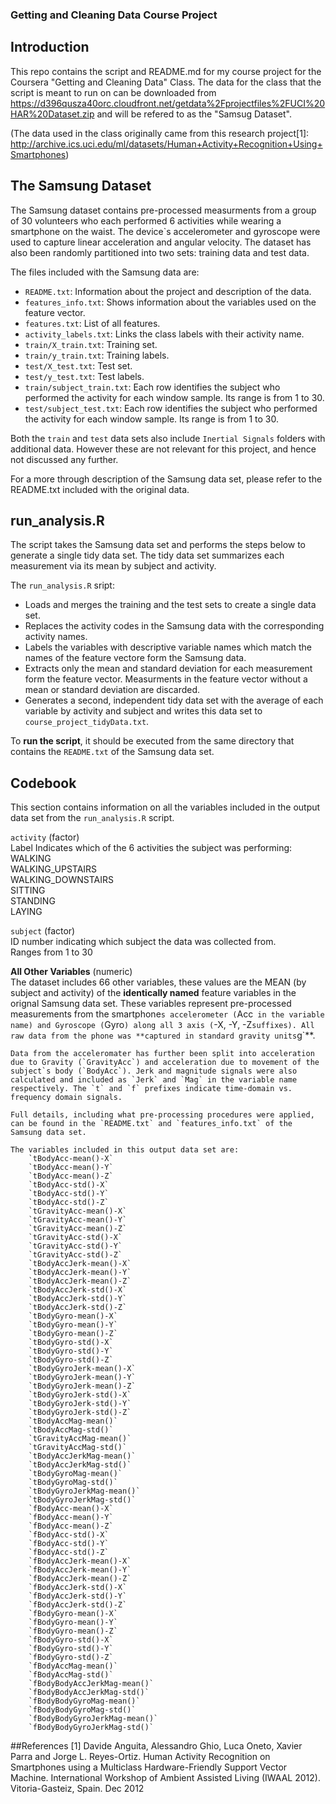 ### Getting and Cleaning Data Course Project

## Introduction

This repo contains the script and README.md for my course project for the Coursera "Getting and Cleaning Data" Class. The data for the class that the script is meant to run on can be downloaded from https://d396qusza40orc.cloudfront.net/getdata%2Fprojectfiles%2FUCI%20HAR%20Dataset.zip and will be refered to as the "Samsug Dataset".

(The data used in the class originally came from this research project[1]: 
http://archive.ics.uci.edu/ml/datasets/Human+Activity+Recognition+Using+Smartphones)

## The Samsung Dataset
The Samsung dataset contains pre-processed measurments from a group of 30 volunteers who each performed 6 activities while wearing a smartphone on the waist. The device`s accelerometer and gyroscope were used to capture linear acceleration and angular velocity. The dataset has also  been randomly partitioned into two sets: training data and test data.

The files included with the Samsung data are:
- `README.txt`: Information about the project and description of the data.
- `features_info.txt`: Shows information about the variables used on the feature vector.
- `features.txt`: List of all features.
- `activity_labels.txt`: Links the class labels with their activity name.
- `train/X_train.txt`: Training set.
- `train/y_train.txt`: Training labels.
- `test/X_test.txt`: Test set.
- `test/y_test.txt`: Test labels.
- `train/subject_train.txt`: Each row identifies the subject who performed the activity for each window sample. Its range is from 1 to 30. 
- `test/subject_test.txt`: Each row identifies the subject who performed the activity for each window sample. Its range is from 1 to 30. 

Both the `train` and `test` data sets also include `Inertial Signals` folders with additional data. However these are not relevant for this project, and hence not discussed any further.

For a more through description of the Samsung data set, please refer to the README.txt included with the original data.


## run_analysis.R

The script takes the Samsung data set and performs the steps below to generate a single tidy data set. The tidy data set summarizes each measurement via its mean by subject and activity.

The `run_analysis.R` sript:
 * Loads and merges the training and the test sets to create a single data set.
 * Replaces the activity codes in the Samsung data with the corresponding activity names.
 * Labels the variables with descriptive variable names which match the names of the feature vectore form the Samsung data.
 * Extracts only the mean and standard deviation for each measurement form the feature vector. Measurments in the feature vector without a mean or standard deviation are discarded. 
 * Generates a second, independent tidy data set with the average of each variable by activity and subject and writes this data set to `course_project_tidyData.txt`.

To **run the script**, it should be executed from the same directory that contains the `README.txt` of the Samsung data set.

## Codebook

This section contains information on all the variables included in the output data set from the `run_analysis.R` script.

`activity`	(factor)  
	Label Indicates which of the 6 activities the subject was performing:  
		WALKING  
		WALKING_UPSTAIRS  
		WALKING_DOWNSTAIRS  
		SITTING  
		STANDING  
		LAYING  

`subject`	(factor)  
	ID number indicating which subject the data was collected from.  
		Ranges from 1 to 30

**All Other Variables** (numeric)  
	The dataset includes 66 other variables, these values are the MEAN (by subject and activity) of the __identically named__ feature variables in the orignal Samsung data set. These variables represent pre-processed measurements from the smartphone`s accelerometer (`Acc` in the variable name) and Gyroscope (`Gyro`) along all 3 axis (`-X, -Y, -Z` suffixes). All raw data from the phone was **captured in standard gravity units `g`**. 

	Data from the acceleromater has further been split into acceleration due to Gravity (`GravityAcc`) and acceleration due to movement of the subject`s body (`BodyAcc`). Jerk and magnitude signals were also calculated and included as `Jerk` and `Mag` in the variable name respectively. The `t` and `f` prefixes indicate time-domain vs. frequency domain signals.

	Full details, including what pre-processing procedures were applied, can be found in the `README.txt` and `features_info.txt` of the Samsung data set.

	The variables included in this output data set are:
		`tBodyAcc-mean()-X`
		`tBodyAcc-mean()-Y`
		`tBodyAcc-mean()-Z`
		`tBodyAcc-std()-X`
		`tBodyAcc-std()-Y`
		`tBodyAcc-std()-Z`
		`tGravityAcc-mean()-X`
		`tGravityAcc-mean()-Y`
		`tGravityAcc-mean()-Z`
		`tGravityAcc-std()-X`
		`tGravityAcc-std()-Y`
		`tGravityAcc-std()-Z`
		`tBodyAccJerk-mean()-X`
		`tBodyAccJerk-mean()-Y`
		`tBodyAccJerk-mean()-Z`
		`tBodyAccJerk-std()-X`
		`tBodyAccJerk-std()-Y`
		`tBodyAccJerk-std()-Z`
		`tBodyGyro-mean()-X`
		`tBodyGyro-mean()-Y`
		`tBodyGyro-mean()-Z`
		`tBodyGyro-std()-X`
		`tBodyGyro-std()-Y`
		`tBodyGyro-std()-Z`
		`tBodyGyroJerk-mean()-X`
		`tBodyGyroJerk-mean()-Y`
		`tBodyGyroJerk-mean()-Z`
		`tBodyGyroJerk-std()-X`
		`tBodyGyroJerk-std()-Y`
		`tBodyGyroJerk-std()-Z`
		`tBodyAccMag-mean()`
		`tBodyAccMag-std()`
		`tGravityAccMag-mean()`
		`tGravityAccMag-std()`
		`tBodyAccJerkMag-mean()`
		`tBodyAccJerkMag-std()`
		`tBodyGyroMag-mean()`
		`tBodyGyroMag-std()`
		`tBodyGyroJerkMag-mean()`
		`tBodyGyroJerkMag-std()`
		`fBodyAcc-mean()-X`
		`fBodyAcc-mean()-Y`
		`fBodyAcc-mean()-Z`
		`fBodyAcc-std()-X`
		`fBodyAcc-std()-Y`
		`fBodyAcc-std()-Z`
		`fBodyAccJerk-mean()-X`
		`fBodyAccJerk-mean()-Y`
		`fBodyAccJerk-mean()-Z`
		`fBodyAccJerk-std()-X`
		`fBodyAccJerk-std()-Y`
		`fBodyAccJerk-std()-Z`
		`fBodyGyro-mean()-X`
		`fBodyGyro-mean()-Y`
		`fBodyGyro-mean()-Z`
		`fBodyGyro-std()-X`
		`fBodyGyro-std()-Y`
		`fBodyGyro-std()-Z`
		`fBodyAccMag-mean()`
		`fBodyAccMag-std()`
		`fBodyBodyAccJerkMag-mean()`
		`fBodyBodyAccJerkMag-std()`
		`fBodyBodyGyroMag-mean()`
		`fBodyBodyGyroMag-std()`
		`fBodyBodyGyroJerkMag-mean()`
		`fBodyBodyGyroJerkMag-std()`

##References
[1] Davide Anguita, Alessandro Ghio, Luca Oneto, Xavier Parra and Jorge L. Reyes-Ortiz. Human Activity Recognition on Smartphones using a Multiclass Hardware-Friendly Support Vector Machine. International Workshop of Ambient Assisted Living (IWAAL 2012). Vitoria-Gasteiz, Spain. Dec 2012
